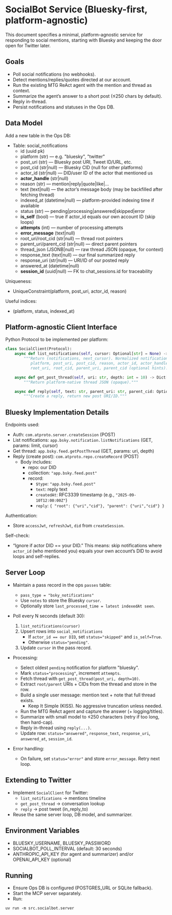 # SocialBot Service (Bluesky-first, platform-agnostic)

This document specifies a minimal, platform-agnostic service for responding to social mentions, starting with Bluesky and keeping the door open for Twitter later.

## Goals

- Poll social notifications (no webhooks).
- Detect mentions/replies/quotes directed at our account.
- Run the existing MTG ReAct agent with the mention and thread as context.
- Summarize the agent’s answer to a short post (≤250 chars by default).
- Reply in-thread.
- Persist notifications and statuses in the Ops DB.

## Data Model

Add a new table in the Ops DB:

- Table: social_notifications
  - id (uuid pk)
  - platform (str) — e.g. "bluesky", "twitter"
  - post_uri (str) — Bluesky post URI, Tweet ID/URL, etc.
  - post_cid (str|null) — Bluesky CID (null for other platforms)
  - actor_id (str|null) — DID/user ID of the actor that mentioned us
  - **actor_handle** (str|null)
  - reason (str) — mention|reply|quote|like|...
  - text (text|null) — the actor’s message body (may be backfilled after fetching thread)
  - indexed_at (datetime|null) — platform-provided indexing time if available
  - status (str) — pending|processing|answered|skipped|error
  - **is_self** (bool) — true if actor_id equals our own account ID (skip loops)
  - **attempts** (int) — number of processing attempts
  - **error_message** (text|null)
  - root_uri/root_cid (str|null) — thread root pointers
  - parent_uri/parent_cid (str|null) — direct parent pointers
  - thread_json (JSONB|null) — raw thread JSON (opaque, for context)
  - response_text (text|null) — our final summarized reply
  - response_uri (str|null) — URI/ID of our posted reply
  - answered_at (datetime|null)
  - **session_id** (uuid|null) — FK to chat_sessions.id for traceability

Uniqueness:
- UniqueConstraint(platform, post_uri, actor_id, reason)

Useful indices:
- (platform, status, indexed_at)

## Platform-agnostic Client Interface

Python Protocol to be implemented per platform:

```python
class SocialClient(Protocol):
    async def list_notifications(self, cursor: Optional[str] = None) -> Tuple[List[Dict[str, Any]], Optional[str]]:
        """Return (notifications, next_cursor). Normalized notification dict keys:
           platform, post_uri, post_cid, reason, actor_id, actor_handle, text, indexed_at,
           root_uri, root_cid, parent_uri, parent_cid (optional hints)."""

    async def get_post_thread(self, uri: str, depth: int = 10) -> Dict[str, Any]:
        """Return platform-native thread JSON (opaque)."""

    async def reply(self, text: str, parent_uri: str, parent_cid: Optional[str], root_uri: str, root_cid: Optional[str]) -> str:
        """Create a reply, return new post URI/ID."""
```

## Bluesky Implementation Details

Endpoints used:

- Auth: `com.atproto.server.createSession` (POST)
- List notifications: `app.bsky.notification.listNotifications` (GET, params: limit, cursor)
- Get thread: `app.bsky.feed.getPostThread` (GET, params: uri, depth)
- Reply (create post): `com.atproto.repo.createRecord` (POST)
  - Body includes:
    - repo: our DID
    - collection: `"app.bsky.feed.post"`
    - record:
      - `$type`: `"app.bsky.feed.post"`
      - `text`: reply text
      - `createdAt`: RFC3339 timestamp (e.g., `"2025-09-10T12:00:00Z"`)
      - `reply`: `{ "root": {"uri","cid"}, "parent": {"uri","cid"} }`

Authentication:
- Store `accessJwt`, `refreshJwt`, `did` from `createSession`.

Self-check:
- “Ignore if actor DID == your DID.” This means: skip notifications where `actor_id` (who mentioned you) equals your own account’s DID to avoid loops and self-replies.

## Server Loop

- Maintain a pass record in the ops `passes` table:
  - `pass_type = "bsky_notifications"`
  - Use `notes` to store the Bluesky `cursor`.
  - Optionally store `last_processed_time = latest indexedAt seen`.

- Poll every N seconds (default 30):
  1) `list_notifications(cursor)`
  2) Upsert rows into `social_notifications`
     - If `actor_id == our DID`, set `status="skipped"` and `is_self=True`.
     - Otherwise `status="pending"`.
  3) Update `cursor` in the pass record.

- Processing:
  - Select oldest `pending` notification for platform "bluesky".
  - Mark `status="processing"`, increment `attempts`.
  - Fetch thread with `get_post_thread(post_uri, depth=10)`.
  - Extract `root/parent` URIs + CIDs from the thread and store in the row.
  - Build a single user message: mention text + note that full thread exists.
    - Keep It Simple (KISS). No aggressive truncation unless needed.
  - Run the MTG ReAct agent and capture the answer (+ logging/titles).
  - Summarize with small model to ≤250 characters (retry if too long, then hard-cap).
  - Reply in-thread using `reply(...)`.
  - Update row: `status="answered"`, `response_text`, `response_uri`, `answered_at`, `session_id`.

- Error handling:
  - On failure, set `status="error"` and store `error_message`. Retry next loop.

## Extending to Twitter

- Implement `SocialClient` for Twitter:
  - `list_notifications` -> mentions timeline
  - `get_post_thread` -> conversation lookup
  - `reply` -> post tweet (in_reply_to)
- Reuse the same server loop, DB model, and summarizer.

## Environment Variables

- BLUESKY_USERNAME, BLUESKY_PASSWORD
- SOCIALBOT_POLL_INTERVAL (default: 30 seconds)
- ANTHROPIC_API_KEY (for agent and summarizer) and/or OPENAI_API_KEY (optional)

## Running

- Ensure Ops DB is configured (POSTGRES_URL or SQLite fallback).
- Start the MCP server separately.
- Run:

```
uv run -m src.socialbot.server
```
